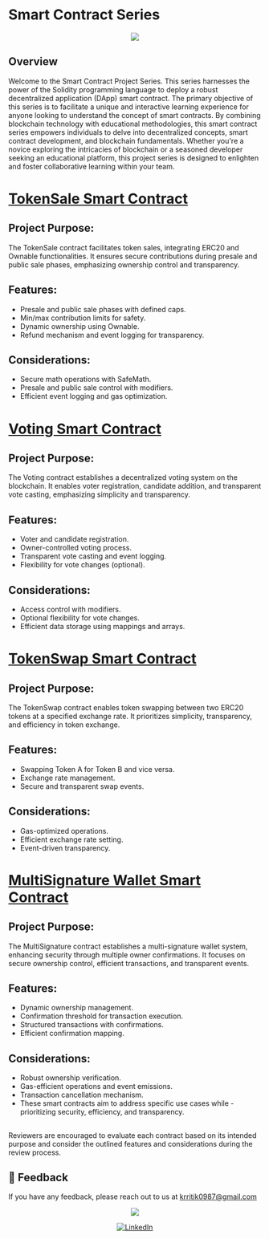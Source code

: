 # Smart Contract Series
<p align="center">
<img src="https://www.wallstreetmojo.com/wp-content/uploads/2021/06/Smart-Contracts.jpg" />
</p>


## Overview
Welcome to the Smart Contract Project Series. This series harnesses the power of the Solidity programming language to deploy a robust decentralized application (DApp) smart contract. The primary objective of this series is to facilitate a unique and interactive learning experience for anyone looking to understand the concept of smart contracts. By combining blockchain technology with educational methodologies, this smart contract series empowers individuals to delve into decentralized concepts, smart contract development, and blockchain fundamentals. Whether you're a novice exploring the intricacies of blockchain or a seasoned developer seeking an educational platform, this project series is designed to enlighten and foster collaborative learning within your team.

# [TokenSale Smart Contract](https://github.com/krritik01/Solidity_Project-Series/tree/main/1.%20Token%20Sale%20Smart%20Contract)

## Project Purpose:   
The TokenSale contract facilitates token sales, integrating ERC20 and Ownable functionalities. It ensures secure contributions during presale and public sale phases, emphasizing ownership control and transparency.

## Features:
- Presale and public sale phases with defined caps.
- Min/max contribution limits for safety.
- Dynamic ownership using Ownable.
- Refund mechanism and event logging for transparency.

## Considerations:
- Secure math operations with SafeMath.
- Presale and public sale control with modifiers.
- Efficient event logging and gas optimization.

# [Voting Smart Contract](https://github.com/krritik01/Solidity_Project-Series/tree/main/2.%20Decentralized%20Voting%20System)

## Project Purpose:
The Voting contract establishes a decentralized voting system on the blockchain. It enables voter registration, candidate addition, and transparent vote casting, emphasizing simplicity and transparency.

## Features:
- Voter and candidate registration.
- Owner-controlled voting process.
- Transparent vote casting and event logging.
- Flexibility for vote changes (optional).

## Considerations:
- Access control with modifiers.
- Optional flexibility for vote changes.
- Efficient data storage using mappings and arrays.

# [TokenSwap Smart Contract](https://github.com/krritik01/Solidity_Project-Series/tree/main/3.%20Token%20Swap%20Smart%20Contract)

## Project Purpose:  
The TokenSwap contract enables token swapping between two ERC20 tokens at a specified exchange rate. It prioritizes simplicity, transparency, and efficiency in token exchange.

## Features:
- Swapping Token A for Token B and vice versa.
- Exchange rate management.
- Secure and transparent swap events.

## Considerations:
- Gas-optimized operations.
- Efficient exchange rate setting.
- Event-driven transparency. 

# [MultiSignature Wallet Smart Contract](https://github.com/krritik01/Solidity_Project-Series/tree/main/4.%20Multi-Signature%20Wallet)

## Project Purpose:  
The MultiSignature contract establishes a multi-signature wallet system, enhancing security through multiple owner confirmations. It focuses on secure ownership control, efficient transactions, and transparent events.

## Features:
- Dynamic ownership management.
- Confirmation threshold for transaction execution.
- Structured transactions with confirmations.
- Efficient confirmation mapping.

## Considerations:
- Robust ownership verification.
- Gas-efficient operations and event emissions.
- Transaction cancellation mechanism.
- These smart contracts aim to address specific use cases while - prioritizing security, efficiency, and transparency. 

## 
Reviewers are encouraged to evaluate each contract based on its intended purpose and consider the outlined features and considerations during the review process.


## 📩 Feedback

If you have any feedback, please reach out to us at krritik0987@gmail.com
<p align="center">
<img src="https://img.shields.io/badge/Author-@Ritik-critical" />
</p>
<div align="center">

[![LinkedIn](https://img.shields.io/badge/LinkedIn-%230077B5.svg?logo=linkedin&logoColor=white)](https://www.linkedin.com/in/ritik-kumar-0243b9260/) 
</div>






